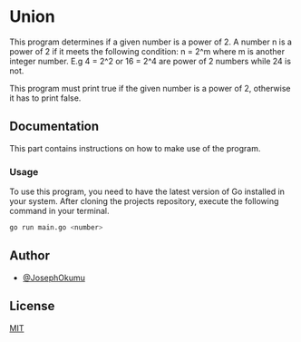 
# Union

This program determines if a given number is a power of 2. A number n is a power of 2 if it meets the following condition: n = 2^m where m is another integer number. E.g 4 = 2^2 or 16 = 2^4 are power of 2 numbers while 24 is not.

This program must print true if the given number is a power of 2, otherwise it has to print false.

## Documentation

This part contains instructions on how to make use of the program.

### Usage

To use this program, you need to have the latest version of Go installed in your system.
After cloning the projects repository, execute the following command in your terminal.

```bash
go run main.go <number>
```

## Author

- [@JosephOkumu](https://github.com/JosephOkumu)


## License

[MIT](https://choosealicense.com/licenses/mit/)
